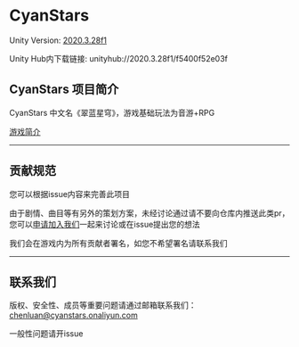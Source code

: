 # CyanStars

Unity Version: [2020.3.28f1](https://unity3d.com/get-unity/download/archive)

Unity Hub内下载链接: unityhub://2020.3.28f1/f5400f52e03f

## CyanStars 项目简介

CyanStars 中文名《翠蓝星穹》，游戏基础玩法为音游+RPG

[游戏简介](https://www.yuque.com/cys-chenluan/wiki/ozl7f7)

---

## 贡献规范

您可以根据issue内容来完善此项目

由于剧情、曲目等有另外的策划方案，未经讨论通过请不要向仓库内推送此类pr，您可以[申请加入我们](http://chenluan.mikecrm.com/JeKq3DU)一起来讨论或在issue提出您的想法

我们会在游戏内为所有贡献者署名，如您不希望署名请联系我们

---

## 联系我们

版权、安全性、成员等重要问题请通过邮箱联系我们：chenluan@cyanstars.onaliyun.com

一般性问题请开issue
